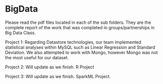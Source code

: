 # BigData

Please read the pdf files located in each of the sub folders. They are the complete report of the work that was completed in groups/partnerships in Big Data Class.

Project 1: Regarding Datastore technologies, our team implemented statistical analyses within MySQL such as Linear Regression and Standard Deviation. We also attempted to work with Mongo, however Mongo was not the most useful for our dataset.

Project 2: Will update as we finish. R Project

Project 3: Will update as we finish. SparkML Project.
